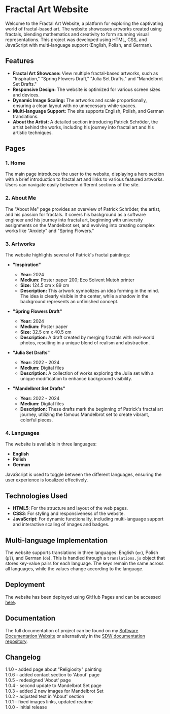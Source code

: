# Fractal Art Website

Welcome to the Fractal Art Website, a platform for exploring the captivating world of fractal-based art. The website showcases artworks created using fractals, blending mathematics and creativity to form stunning visual representations. This project was developed using HTML, CSS, and JavaScript with multi-language support (English, Polish, and German).

## Features

- **Fractal Art Showcase:** View multiple fractal-based artworks, such as "Inspiration," "Spring Flowers Draft," "Julia Set Drafts," and "Mandelbrot Set Drafts."
- **Responsive Design:** The website is optimized for various screen sizes and devices.
- **Dynamic Image Scaling:** The artworks and scale proportionally, ensuring a clean layout with no unnecessary white spaces.
- **Multi-language Support:** The site supports English, Polish, and German translations.
- **About the Artist:** A detailed section introducing Patrick Schröder, the artist behind the works, including his journey into fractal art and his artistic techniques.

## Pages

### 1. **Home**
   The main page introduces the user to the website, displaying a hero section with a brief introduction to fractal art and links to various featured artworks. Users can navigate easily between different sections of the site.

### 2. **About Me**
   The "About Me" page provides an overview of Patrick Schröder, the artist, and his passion for fractals. It covers his background as a software engineer and his journey into fractal art, beginning with university assignments on the Mandelbrot set, and evolving into creating complex works like "Anxiety" and "Spring Flowers."

### 3. **Artworks**
   The website highlights several of Patrick's fractal paintings:

   - **"Inspiration"**
     - **Year:** 2024
     - **Medium:** Poster paper 200; Eco Solvent Mutoh printer
     - **Size:** 124.5 cm x 89 cm
     - **Description:** This artwork symbolizes an idea forming in the mind. The idea is clearly visible in the center, while a shadow in the background represents an unfinished concept.

   - **"Spring Flowers Draft"**
     - **Year:** 2024
     - **Medium:** Poster paper
     - **Size:** 32.5 cm x 40.5 cm
     - **Description:** A draft created by merging fractals with real-world photos, resulting in a unique blend of realism and abstraction.

   - **"Julia Set Drafts"**
     - **Year:** 2022 - 2024
     - **Medium:** Digital files
     - **Description:** A collection of works exploring the Julia set with a unique modification to enhance background visibility.

   - **"Mandelbrot Set Drafts"**
     - **Year:** 2022 - 2024
     - **Medium:** Digital files
     - **Description:** These drafts mark the beginning of Patrick's fractal art journey, utilizing the famous Mandelbrot set to create vibrant, colorful pieces.

### 4. **Languages**
   The website is available in three languages: 
   - **English**
   - **Polish**
   - **German**
   
   JavaScript is used to toggle between the different languages, ensuring the user experience is localized effectively.


## Technologies Used

- **HTML5**: For the structure and layout of the web pages.
- **CSS3**: For styling and responsiveness of the website.
- **JavaScript**: For dynamic functionality, including multi-language support and interactive scaling of images and badges.

## Multi-language Implementation

The website supports translations in three languages: English (`en`), Polish (`pl`), and German (`de`). This is handled through a `translations.js` object that stores key-value pairs for each language. The keys remain the same across all languages, while the values change according to the language.

## Deployment  

The website has been deployed using GitHub Pages and can be accessed [here](https://patrickschroeder98.github.io/fractal_art_website/index.html).

## Documentation  

The full documentation of project can be found on my [Software Documentation Website](https://patrickschroeder98.github.io/software_documentation/fractal_art_docs/index.html) or alternatively in the [SDW documentation repository](https://github.com/PatrickSchroeder98/software_documentation/tree/main/fractal_art_docs).

## Changelog  
1.1.0 - added page about "Religiosity" painting  
1.0.6 - added contact section to 'About' page  
1.0.5 - redesigned 'About' page  
1.0.4 - second update to Mandelbrot Set page  
1.0.3 - added 2 new images for Mandelbrot Set  
1.0.2 - adjusted text in 'About' section  
1.0.1 - fixed images links, updated readme  
1.0.0 - initial release